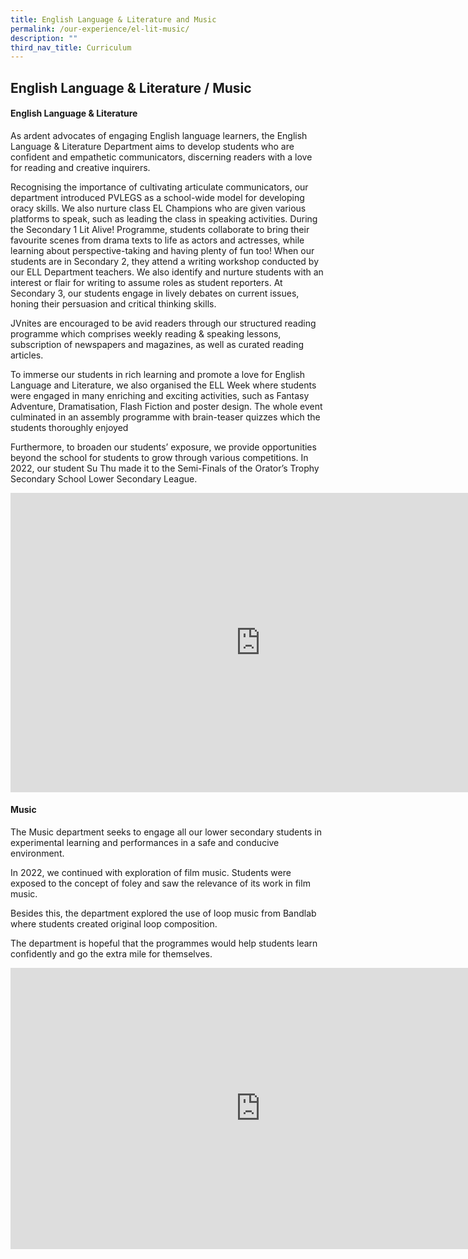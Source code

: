 ```yaml
---
title: English Language & Literature and Music
permalink: /our-experience/el-lit-music/
description: ""
third_nav_title: Curriculum
---
```


## English Language &amp; Literature / Music

#### English Language &amp; Literature

As ardent advocates of engaging English language learners, the English Language & Literature Department aims to develop students who are confident and empathetic communicators, discerning readers with a love for reading and creative inquirers. 

Recognising the importance of cultivating articulate communicators, our department introduced PVLEGS as a school-wide model for developing oracy skills.  We also nurture class EL Champions who are given various platforms to speak, such as leading the class in speaking activities. During the Secondary 1 Lit Alive! Programme, students collaborate to bring their favourite scenes from drama texts to life as actors and actresses, while learning about perspective-taking and having plenty of fun too! When our students are in Secondary 2, they attend a writing workshop conducted by our ELL Department teachers. We also identify and nurture students with an interest or flair for writing to assume roles as student reporters. At Secondary 3, our students engage in lively debates on current issues, honing their persuasion and critical thinking skills.

JVnites are encouraged to be avid readers through our structured reading programme which comprises weekly reading & speaking lessons, subscription of newspapers and magazines, as well as curated reading articles. 

To immerse our students in rich learning and promote a love for English Language and Literature, we also organised the ELL Week where students were engaged in many enriching and exciting activities, such as Fantasy Adventure, Dramatisation, Flash Fiction and poster design. The whole event culminated in an assembly programme with brain-teaser quizzes which the students thoroughly enjoyed

Furthermore, to broaden our students’ exposure, we provide opportunities beyond the school for students to grow through various competitions. In 2022, our student Su Thu made it to the Semi-Finals of the Orator’s Trophy Secondary School Lower Secondary League.
<iframe src="https://docs.google.com/presentation/d/e/2PACX-1vSAjvQru3mCYrza5LSpDGpLCHRYMhefEKu0ZKd6Rt5V8fJJsvxD28EZunrm-PEXuOgh82Hpo59aPi6k/embed?start=true&loop=true&delayms=5000" frameborder="0" width="800" height="479" allowfullscreen="true" mozallowfullscreen="true" webkitallowfullscreen="true"></iframe>

#### Music

The Music department seeks to engage all our lower secondary students in experimental learning and performances in a safe and conducive environment.

In 2022, we continued with exploration of film music. Students were exposed to the concept of foley and saw the relevance of its work in film music. 

Besides this, the department explored the use of loop music from Bandlab where students created original loop composition.

The department is hopeful that the programmes would help students learn confidently and go the extra mile for themselves.
<iframe allowfullscreen="true" height="450" width="800" frameborder="0" src="https://docs.google.com/presentation/d/e/2PACX-1vRWM29d3KNFXe4XG6dxlMVLSPMIqR2Xj1blBbhLR1P0SOlduVnCbDh1JH8WPAovVFI6wbYhpz8kPcln/embed?start=true&amp;loop=true&amp;delayms=3000"></iframe>

